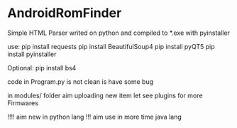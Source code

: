 # AndroidRomFinder
Simple HTML Parser writed on python and compiled to *.exe with pyinstaller 

use:
pip install requests
pip install BeautifulSoup4
pip install pyQT5
pip install pyinstaller

Optional:
pip install bs4

code in Program.py is not clean is have some bug

in modules/ folder aim uploading new item let see plugins for more Firmwares

!!!! aim new in python lang  !!!
aim use in more time java lang

